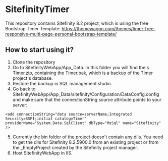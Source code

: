 # SitefinityTimer
This repository contains Sitefinity 8.2 project, which is using the free Bootstrap Timer Template: https://themewagon.com/themes/timer-free-responsive-multi-page-personal-bootstrap-template/

## How to start using it?

1. Clone the repository
2. Go to SitefinityWebApp/App_Data. In this folder you will find the s Timer.zip, containing the Timer.bak, which is a backup of the Timer project's database.
3. Restore the backup in SQL management studio.
4. Go back to SitefinityWebApp/App_Data/sitefinity/Configuration/DataConfig.config and make sure that the connectionString source attribute points to your server:

```<add connectionString="data source=serverName;Integrated Security=SSPI;initial catalog=Timer" providerName="System.Data.SqlClient" dbType="MsSql" name="Sitefinity" />```

5. Currently the bin folder of the project doesn't contain any dlls. You need to get the dlls for Sitefinity 8.2.5900.0 from an existing project or from the _EmptyProject created by the Sitefinity project manager.
6. Host SitefinityWebApp in IIS.
